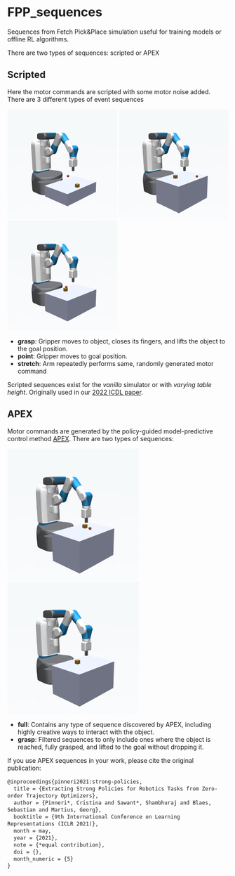# FPP_sequences

Sequences from Fetch Pick&amp;Place simulation useful for training models or offline RL algorithms.

There are two types of sequences: scripted or APEX

## Scripted
Here the motor commands are scripted with some motor noise added. There are 3 different types of event sequences 

<img src="gifs/varTable_grasp.gif" alt="grasp" width="250"/> <img src="gifs/varTable_point.gif" alt="grasp" width="250"/> <img src="gifs/varTable_stretch.gif" alt="grasp" width="250"/>

- **grasp**: Gripper moves to object, closes its fingers, and lifts the object to the goal position.
- **point**: Gripper moves to goal position.
- **stretch**: Arm repeatedly performs same, randomly generated motor command

Scripted sequences exist for the *vanilla* simulator or with *varying table height*. Originally used in our [2022 ICDL paper](https://arxiv.org/abs/2206.02042).


## APEX
Motor commands are generated by the policy-guided model-predictive control method [APEX](https://martius-lab.github.io/APEX/).
There are two types of sequences:

<img src="gifs/apex_all.gif" alt="grasp" width="300"/>  <img src="gifs/apex_reach.gif" alt="grasp" width="300"/>

- **full**: Contains any type of sequence discovered by APEX, including highly creative ways to interact with the object.
- **grasp**: Filtered sequences to only include ones where the object is reached, fully grasped, and lifted to the goal without dropping it. 

If you use APEX sequences in your work, please cite the original publication:
```
@inproceedings{pinneri2021:strong-policies,
  title = {Extracting Strong Policies for Robotics Tasks from Zero-order Trajectory Optimizers},
  author = {Pinneri*, Cristina and Sawant*, Shambhuraj and Blaes, Sebastian and Martius, Georg},
  booktitle = {9th International Conference on Learning Representations (ICLR 2021)},
  month = may,
  year = {2021},
  note = {*equal contribution},
  doi = {},
  month_numeric = {5}
}
```
